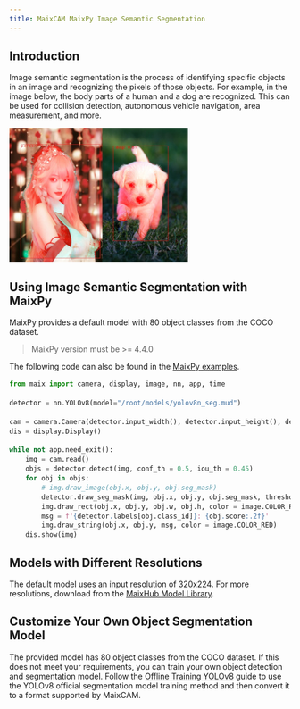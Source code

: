 ```yaml
---
title: MaixCAM MaixPy Image Semantic Segmentation
---
```


## Introduction

Image semantic segmentation is the process of identifying specific objects in an image and recognizing the pixels of those objects. For example, in the image below, the body parts of a human and a dog are recognized. This can be used for collision detection, autonomous vehicle navigation, area measurement, and more.

![](../../assets/yolov8_seg.jpg)

## Using Image Semantic Segmentation with MaixPy

MaixPy provides a default model with 80 object classes from the COCO dataset.

> MaixPy version must be >= 4.4.0

The following code can also be found in the [MaixPy examples](https://github.com/sipeed/maixpy/tree/main/examples/).

```python
from maix import camera, display, image, nn, app, time

detector = nn.YOLOv8(model="/root/models/yolov8n_seg.mud")

cam = camera.Camera(detector.input_width(), detector.input_height(), detector.input_format())
dis = display.Display()

while not app.need_exit():
    img = cam.read()
    objs = detector.detect(img, conf_th = 0.5, iou_th = 0.45)
    for obj in objs:
        # img.draw_image(obj.x, obj.y, obj.seg_mask)
        detector.draw_seg_mask(img, obj.x, obj.y, obj.seg_mask, threshold=127)
        img.draw_rect(obj.x, obj.y, obj.w, obj.h, color = image.COLOR_RED)
        msg = f'{detector.labels[obj.class_id]}: {obj.score:.2f}'
        img.draw_string(obj.x, obj.y, msg, color = image.COLOR_RED)
    dis.show(img)
```

## Models with Different Resolutions

The default model uses an input resolution of 320x224. For more resolutions, download from the [MaixHub Model Library](https://maixhub.com/model/zoo/413).

## Customize Your Own Object Segmentation Model

The provided model has 80 object classes from the COCO dataset. If this does not meet your requirements, you can train your own object detection and segmentation model. Follow the [Offline Training YOLOv8](./customize_model_yolov8.md) guide to use the YOLOv8 official segmentation model training method and then convert it to a format supported by MaixCAM.

